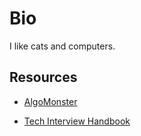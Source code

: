 # Bio

I like cats and computers.

## Resources

- [AlgoMonster](https://algo.monster/)

- [Tech Interview Handbook](https://www.techinterviewhandbook.org/)
